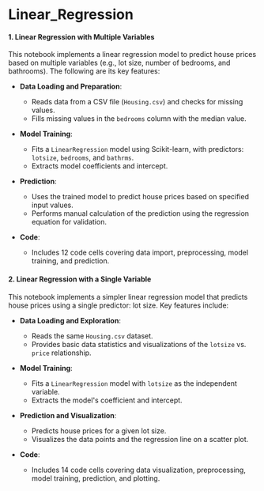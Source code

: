 # Linear_Regression

#### **1. Linear Regression with Multiple Variables**
This notebook implements a linear regression model to predict house prices based on multiple variables (e.g., lot size, number of bedrooms, and bathrooms). The following are its key features:

- **Data Loading and Preparation**:
  - Reads data from a CSV file (`Housing.csv`) and checks for missing values.
  - Fills missing values in the `bedrooms` column with the median value.

- **Model Training**:
  - Fits a `LinearRegression` model using Scikit-learn, with predictors: `lotsize`, `bedrooms`, and `bathrms`.
  - Extracts model coefficients and intercept.

- **Prediction**:
  - Uses the trained model to predict house prices based on specified input values.
  - Performs manual calculation of the prediction using the regression equation for validation.

- **Code**:
  - Includes 12 code cells covering data import, preprocessing, model training, and prediction.

#### **2. Linear Regression with a Single Variable**
This notebook implements a simpler linear regression model that predicts house prices using a single predictor: lot size. Key features include:

- **Data Loading and Exploration**:
  - Reads the same `Housing.csv` dataset.
  - Provides basic data statistics and visualizations of the `lotsize` vs. `price` relationship.

- **Model Training**:
  - Fits a `LinearRegression` model with `lotsize` as the independent variable.
  - Extracts the model's coefficient and intercept.

- **Prediction and Visualization**:
  - Predicts house prices for a given lot size.
  - Visualizes the data points and the regression line on a scatter plot.

- **Code**:
  - Includes 14 code cells covering data visualization, preprocessing, model training, prediction, and plotting.
